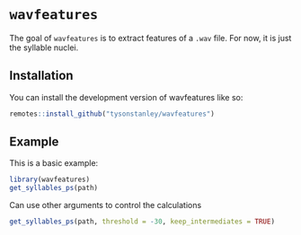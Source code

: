 
<!-- README.md is generated from README.Rmd. Please edit that file -->

# `wavfeatures`

<!-- badges: start -->

<!-- badges: end -->

The goal of `wavfeatures` is to extract features of a `.wav` file. For
now, it is just the syllable nuclei.

## Installation

You can install the development version of wavfeatures like so:

``` r
remotes::install_github("tysonstanley/wavfeatures")
```

## Example

This is a basic example:

``` r
library(wavfeatures)
get_syllables_ps(path)
```

Can use other arguments to control the calculations

``` r
get_syllables_ps(path, threshold = -30, keep_intermediates = TRUE)
```
